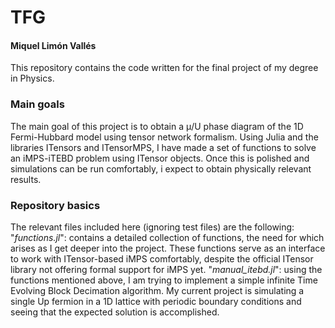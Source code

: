 # TFG
#### Miquel Limón Vallés

This repository contains the code written for the final project of my degree in Physics.

### Main goals
The main goal of this project is to obtain a μ/U phase diagram of the 1D Fermi-Hubbard model using tensor network formalism. Using Julia and the libraries ITensors and ITensorMPS, I have made a set of functions to solve an iMPS-iTEBD problem using ITensor objects. Once this is polished and simulations can be run comfortably, i expect to obtain physically relevant results.

### Repository basics
The relevant files included here (ignoring test files) are the following:
"*functions.jl*": contains a detailed collection of functions, the need for which arises as I get deeper into the project. These functions serve as an interface to work with ITensor-based iMPS comfortably, despite the official ITensor library not offering formal support for iMPS yet. 
"*manual_itebd.jl*": using the functions mentioned above, I am trying to implement a simple infinite Time Evolving Block Decimation algorithm. My current project is simulating a single Up fermion in a 1D lattice with periodic boundary conditions and seeing that the expected solution is accomplished.
